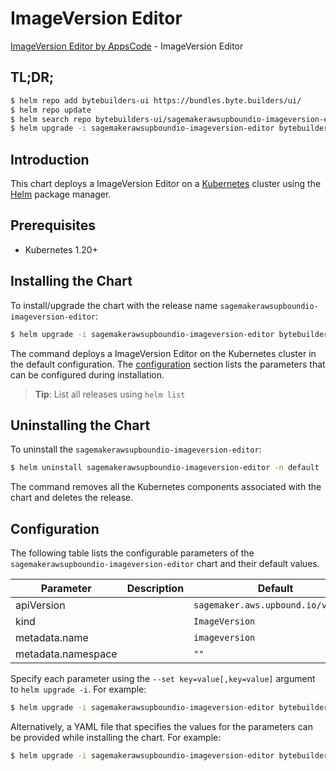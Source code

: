 # ImageVersion Editor

[ImageVersion Editor by AppsCode](https://byte.builders) - ImageVersion Editor

## TL;DR;

```bash
$ helm repo add bytebuilders-ui https://bundles.byte.builders/ui/
$ helm repo update
$ helm search repo bytebuilders-ui/sagemakerawsupboundio-imageversion-editor --version=v0.4.18
$ helm upgrade -i sagemakerawsupboundio-imageversion-editor bytebuilders-ui/sagemakerawsupboundio-imageversion-editor -n default --create-namespace --version=v0.4.18
```

## Introduction

This chart deploys a ImageVersion Editor on a [Kubernetes](http://kubernetes.io) cluster using the [Helm](https://helm.sh) package manager.

## Prerequisites

- Kubernetes 1.20+

## Installing the Chart

To install/upgrade the chart with the release name `sagemakerawsupboundio-imageversion-editor`:

```bash
$ helm upgrade -i sagemakerawsupboundio-imageversion-editor bytebuilders-ui/sagemakerawsupboundio-imageversion-editor -n default --create-namespace --version=v0.4.18
```

The command deploys a ImageVersion Editor on the Kubernetes cluster in the default configuration. The [configuration](#configuration) section lists the parameters that can be configured during installation.

> **Tip**: List all releases using `helm list`

## Uninstalling the Chart

To uninstall the `sagemakerawsupboundio-imageversion-editor`:

```bash
$ helm uninstall sagemakerawsupboundio-imageversion-editor -n default
```

The command removes all the Kubernetes components associated with the chart and deletes the release.

## Configuration

The following table lists the configurable parameters of the `sagemakerawsupboundio-imageversion-editor` chart and their default values.

|     Parameter      | Description |                    Default                    |
|--------------------|-------------|-----------------------------------------------|
| apiVersion         |             | <code>sagemaker.aws.upbound.io/v1beta1</code> |
| kind               |             | <code>ImageVersion</code>                     |
| metadata.name      |             | <code>imageversion</code>                     |
| metadata.namespace |             | <code>""</code>                               |


Specify each parameter using the `--set key=value[,key=value]` argument to `helm upgrade -i`. For example:

```bash
$ helm upgrade -i sagemakerawsupboundio-imageversion-editor bytebuilders-ui/sagemakerawsupboundio-imageversion-editor -n default --create-namespace --version=v0.4.18 --set apiVersion=sagemaker.aws.upbound.io/v1beta1
```

Alternatively, a YAML file that specifies the values for the parameters can be provided while
installing the chart. For example:

```bash
$ helm upgrade -i sagemakerawsupboundio-imageversion-editor bytebuilders-ui/sagemakerawsupboundio-imageversion-editor -n default --create-namespace --version=v0.4.18 --values values.yaml
```
